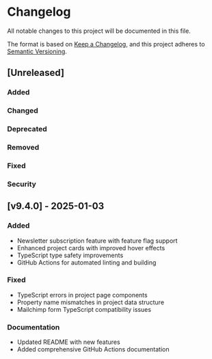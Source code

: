 # Changelog

All notable changes to this project will be documented in this file.

The format is based on [Keep a Changelog](https://keepachangelog.com/en/1.0.0/),
and this project adheres to [Semantic Versioning](https://semver.org/spec/v2.0.0.html).

## [Unreleased]

### Added
### Changed
### Deprecated
### Removed
### Fixed
### Security

## [v9.4.0] - 2025-01-03

### Added
- Newsletter subscription feature with feature flag support
- Enhanced project cards with improved hover effects
- TypeScript type safety improvements
- GitHub Actions for automated linting and building

### Fixed
- TypeScript errors in project page components
- Property name mismatches in project data structure
- Mailchimp form TypeScript compatibility issues

### Documentation
- Updated README with new features
- Added comprehensive GitHub Actions documentation

